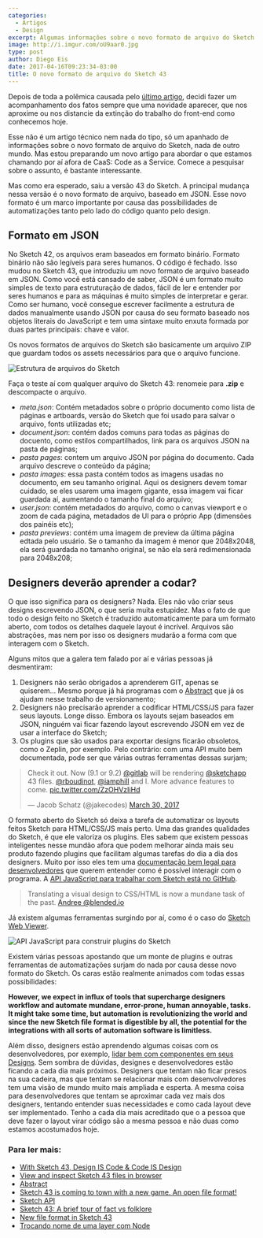 ```yaml
---
categories:
  - Artigos
  - Design
excerpt: Algumas informações sobre o novo formato de arquivo do Sketch 43
image: http://i.imgur.com/oU9aar0.jpg
type: post
author: Diego Eis
date: 2017-04-16T09:23:34-03:00
title: O novo formato de arquivo do Sketch 43
---
```


Depois de toda a polêmica causada pelo [último artigo](https://tableless.com.br/carreira-de-front-end-vai-morrer/), decidi fazer um acompanhamento dos fatos sempre que uma novidade aparecer, que nos aproxime ou nos distancie da extinção do trabalho do front-end como conhecemos hoje.

Esse não é um artigo técnico nem nada do tipo, só um apanhado de informações sobre o novo formato de arquivo do Sketch, nada de outro mundo. Mas estou preparando um novo artigo para abordar o que estamos chamando por aí afora de CaaS: Code as a Service. Comece a pesquisar sobre o assunto, é bastante interessante.

Mas como era esperado, saiu a versão 43 do Sketch. A principal mudança nessa versão é o novo formato de arquivo, baseado em JSON. Esse novo formato é um marco importante por causa das possibilidades de automatizações tanto pelo lado do código quanto pelo design.

## Formato em JSON
No Sketch 42, os arquivos eram baseados em formato binário. Formato binário não são legíveis para seres humanos. O código é fechado. Isso mudou no Sketch 43, que introduziu um novo formato de arquivo baseado em JSON. Como você está cansado de saber, JSON é um formato muito simples de texto para estruturação de dados, fácil de ler e entender por seres humanos e para as máquinas é muito simples de interpretar e gerar. Como ser humano, você consegue escrever facilmente a estrutura de dados manualmente usando JSON por causa do seu formato baseado nos objetos literais do JavaScript e tem uma sintaxe muito enxuta formada por duas partes principais: chave e valor.

Os novos formatos de arquivos do Sketch são basicamente um arquivo ZIP que guardam todos os assets necessários para que o arquivo funcione.

![Estrutura de arquivos do Sketch](http://i.imgur.com/p3ostqh.png)

Faça o teste aí com qualquer arquivo do Sketch 43: renomeie para **.zip** e descompacte o arquivo.

- *meta.json*: Contém metadados sobre o próprio documento como lista de páginas e artboards, versão do Sketch que foi usado para salvar o arquivo, fonts utilizadas etc;
- *document.json*: contém dados comuns para todas as páginas do docuento, como estilos compartilhados, link para os arquivos JSON na pasta de páginas;
- *pasta pages*: contem um arquivo JSON por página do documento. Cada arquivo descreve o conteúdo da página;
- *pasta images*: essa pasta contém todos as imagens usadas no documento, em seu tamanho original. Aqui os designers devem tomar cuidado, se eles usarem uma imagem gigante, essa imagem vai ficar guardada aí, aumentando o tamanho final do arquivo;
- *user.json*: contém metadados do arquivo, como o canvas viewport e o zoom de cada página, metadados de UI para o próprio App (dimensões dos painéis etc);
- *pasta previews*: contém uma imagem de preview da última página edtada pelo usuário. Se o tamanho da imagem é menor que 2048x2048, ela será guardada no tamanho original, se não ela será redimensionada para 2048x208;

## Designers deverão aprender a codar?
O que isso significa para os designers? Nada. Eles não vão criar seus designs escrevendo JSON, o que seria muita estupidez. Mas o fato de que todo o design feito no Sketch é traduzido automaticamente para um formato aberto, com todos os detalhes daquele layout é incrível. Arquivos são abstrações, mas nem por isso os designers mudarão a forma com que interagem com o Sketch.

Alguns mitos que a galera tem falado por aí e várias pessoas já desmentiram:

1. Designers não serão obrigados a aprenderem GIT, apenas se quiserem... Mesmo porque já há programas com o [Abstract](https://www.abstractapp.com) que já os ajudam nesse trabalho de versionamento;
2. Designers não precisarão aprender a codificar HTML/CSS/JS para fazer seus layouts. Longe disso. Embora os layouts sejam baseados em JSON, ninguém vai ficar fazendo layout escrevendo JSON em vez de usar a interface do Sketch;
3. Os plugins que são usados para exportar designs ficarão obsoletos, como o Zeplin, por exemplo. Pelo contrário: com uma API muito bem documentada, pode ser que várias outras ferramentas dessas surjam;


<blockquote class="twitter-tweet" data-lang="en"><p lang="en" dir="ltr">Check it out. Now (9.1 or 9.2) <a href="https://twitter.com/gitlab">@gitlab</a> will be rendering <a href="https://twitter.com/sketchapp">@sketchapp</a> 43 files. <a href="https://twitter.com/rboudinot">@rboudinot</a>, <a href="https://twitter.com/iamphill">@iamphill</a> and I. More advance features to come. <a href="https://t.co/ZzOHVzIiHd">pic.twitter.com/ZzOHVzIiHd</a></p>&mdash; Jacob Schatz (@jakecodes) <a href="https://twitter.com/jakecodes/status/847536958750556161">March 30, 2017</a></blockquote>
<script async src="//platform.twitter.com/widgets.js" charset="utf-8"></script>

O formato aberto do Sketch só deixa a tarefa de automatizar os layouts feitos Sketch para HTML/CSS/JS mais perto. Uma das grandes qualidades do Sketch, é que ele valoriza os plugins. Eles sabem que existem pessoas inteligentes nesse mundão afora que podem melhorar ainda mais seu produto fazendo plugins que facilitam algumas tarefas do dia a dia dos designers. Muito por isso eles tem uma [documentação bem legal para desenvolvedores](http://developer.sketchapp.com/reference/api/) que querem entender como é possível interagir com o programa. A [API JavaScript para trabalhar com Sketch está no GitHub](https://github.com/BohemianCoding/SketchAPI).

> Translating a visual design to CSS/HTML is now a mundane task of the past. [Andree @blended.io](https://uxdesign.cc/design-is-code-code-is-design-b941c14f3fd8)

Já existem algumas ferramentas surgindo por aí, como é o caso do [Sketch Web Viewer](https://github.com/AnimaApp/sketch-web-viewer).

![API JavaScript para construir plugins do Sketch](http://i.imgur.com/CHzCjA8.png)

Existem várias pessoas apostando que um monte de plugins e outras ferramentas de automatizações surjam do nada por causa desse novo formato do Sketch. Os caras estão realmente animados com todas essas possibilidades:

**However, we expect in influx of tools that supercharge designers workflow and automate mundane, error-prone, human annoyable, tasks.**
**It might take some time, but automation is revolutionizing the world and since the new Sketch file format is digestible by all, the potential for the integrations with all sorts of automation software is limitless.**

Além disso, designers estão aprendendo algumas coisas com os desenvolvedores, por exemplo, [lidar bem com componentes em seus Designs](https://medium.com/goabstract/a-component-based-workflow-for-sketch-6d3556b18d4c). Sem sombra de dúvidas, designes e desenvolvedores estão ficando a cada dia mais próximos. Designers que tentam não ficar presos na sua cadeira, mas que tentam se relacionar mais com desenvolvedores tem uma visão de mundo muito mais ampliada e esperta. A mesma coisa para desenvolvedores que tentam se aproximar cada vez mais dos designers, tentando entender suas necessidades e como cada layout deve ser implementado. Tenho a cada dia mais acreditado que o a pessoa que deve fazer o layout virar código são a mesma pessoa e não duas como estamos acostumados hoje.


### Para ler mais:

- [With Sketch 43, Design IS Code & Code IS Design](https://uxdesign.cc/design-is-code-code-is-design-b941c14f3fd8)
- [View and inspect Sketch 43 files in browser](https://github.com/AnimaApp/sketch-web-viewer)
- [Abstract](https://www.abstractapp.com/)
- [Sketch 43 is coming to town with a new game. An open file format!](https://medium.com/sketch-app-sources/sketch-43-is-coming-to-town-with-a-new-game-an-open-file-format-ae62e7e7c223)
- [Sketch API](http://developer.sketchapp.com/reference/api/)
- [Sketch 43: A brief tour of fact vs folklore](https://blog.prototypr.io/sketch-43-a-brief-tour-of-fact-and-folklore-7772ca7f6e61)
- [New file format in Sketch 43](http://sketchplugins.com/d/87-new-file-format-in-sketch-43)
- [Trocando nome de uma layer com Node](http://sketchplugins.com/d/87-new-file-format-in-sketch-43/2)
